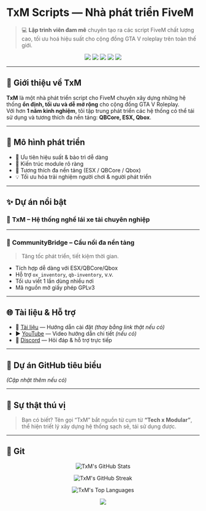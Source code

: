 # TxM Scripts — Nhà phát triển FiveM

> 💻 **Lập trình viên đam mê** chuyên tạo ra các script FiveM chất lượng cao, tối ưu hoá hiệu suất cho cộng đồng GTA V roleplay trên toàn thế giới.

<p align="center">
  <img src="https://img.shields.io/github/followers/TxM?style=social" />
  <img src="https://img.shields.io/github/stars/TxM?style=social" />
  <img src="https://komarev.com/ghpvc/?username=TxM&label=Lượt+Xem+Hồ+Sơ&color=539eff" />
  <a href="https://discord.gg/YOUR_INVITE"><img src="https://img.shields.io/discord/YOUR_DISCORD_ID?label=Discord&logo=discord&color=7289da&style=flat" /></a>
  <a href="https://ko-fi.com/YOUR_KOFI"><img src="https://img.shields.io/badge/Ko--fi-Ủng+hộ-blue?logo=ko-fi" /></a>
</p>

---

## 🔹 Giới thiệu về TxM

**TxM** là một nhà phát triển script cho FiveM chuyên xây dựng những hệ thống **ổn định, tối ưu và dễ mở rộng** cho cộng đồng GTA V Roleplay.  
Với hơn **1 năm kinh nghiệm**, tôi tập trung phát triển các hệ thống có thể tái sử dụng và tương thích đa nền tảng: **QBCore, ESX, Qbox**.

---

## 🧩 Mô hình phát triển

- 🔧 Ưu tiên hiệu suất & bảo trì dễ dàng
- 🧱 Kiến trúc module rõ ràng
- 🔁 Tương thích đa nền tảng (ESX / QBCore / Qbox)
- 💡 Tối ưu hóa trải nghiệm người chơi & người phát triển

---

## ✨ Dự án nổi bật

### 🔑 **TxM – Hệ thống nghề lái xe tải chuyên nghiệp**

---

### 🔗 **CommunityBridge – Cầu nối đa nền tảng**
> Tăng tốc phát triển, tiết kiệm thời gian.

- Tích hợp dễ dàng với ESX/QBCore/Qbox
- Hỗ trợ `ox_inventory`, `qb-inventory`, v.v.
- Tối ưu viết 1 lần dùng nhiều nơi
- Mã nguồn mở giấy phép GPLv3

---

## 🌐 Tài liệu & Hỗ trợ

- 📘 [Tài liệu](https://txm-scripts.gitbook.io/txm-scripts/) — Hướng dẫn cài đặt *(thay bằng link thật nếu có)*
- ▶️ [YouTube](https://youtube.com/@txmscripts) — Video hướng dẫn chi tiết *(nếu có)*
- 💬 [Discord](https://discord.gg/txmscripts) — Hỏi đáp & hỗ trợ trực tiếp

---

## 🚀 Dự án GitHub tiêu biểu

*(Cập nhật thêm nếu có)*

---

## 🎉 Sự thật thú vị

> Bạn có biết? Tên gọi “TxM” bắt nguồn từ cụm từ **“Tech x Modular”**, thể hiện triết lý xây dựng hệ thống sạch sẽ, tái sử dụng được.

---

## 🎉 Git

<p align="center">
  <img src="https://github-readme-stats.vercel.app/api?username=TxM&show_icons=true&theme=tokyonight&hide_title=true" alt="TxM's GitHub Stats" />
</p>

<p align="center">
  <img src="https://github-readme-streak-stats.herokuapp.com/?user=TxM&theme=tokyonight" alt="TxM's GitHub Streak" />
</p>

<p align="center">
  <img src="https://github-readme-stats.vercel.app/api/top-langs/?username=TxM&layout=compact&theme=tokyonight" alt="TxM's Top Languages" />
</p>


<p align="center">
  <img src="https://capsule-render.vercel.app/api?type=waving&color=0:539EFF,100:131617&height=120&section=footer"/>
</p>
